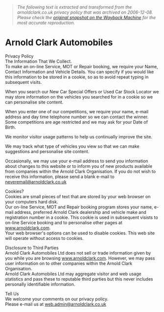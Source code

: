 > *The following text is extracted and transformed from the arnoldclark.co.uk privacy policy that was archived on 2006-12-08. Please check the [original snapshot on the Wayback Machine](https://web.archive.org/web/20061208032930id_/http%3A//www.arnoldclark.co.uk/Privacy.aspx) for the most accurate reproduction.*

# Arnold Clark Automobiles

Privacy Policy   
The Information That We Collect.   
To make an on-line Service, MOT or Repair booking, we require your Name, Contact Information and Vehicle Details. You can specify if you would like this information to be stored in a cookie, so as to avoid repeat typing in subsequent visits.

  
When you search our New Car Special Offers or Used Car Stock Locator we may store information on the vehicles you searched for in a cookie so we can personalise site content.

  
When you enter one of our competitions, we require your name, e-mail address and day time telephone number so we can contact the winner. Some competitions are age restricted and we may ask for your Date of Birth.

  
We monitor visitor usage patterns to help us continually improve the site.

  
We may track what type of vehicles you view so that we can make suggestions and personalise site content.

Occasionally, we may use your e-mail address to send you information about changes to this website or to inform you of new products available from companies within the Arnold Clark Organisation. If you do not wish to receive this information, please send a blank e-mail to [ neveremail@arnoldclark.co.uk](mailto:neveremail@arnoldclark.co.uk)

Cookies?   
Cookies are small pieces of text that are stored by your web browser on your computers hard disk.   
Our on-line Service, MOT and Repair booking program stores your name, e-mail address, preferred Arnold Clark dealership and vehicle make and registration number in a cookie. This cookie is used in subsequent visists to on-line Service booking and to personalise other pages at www.arnoldclark.com.   
Your web browser's options can be used to disable cookies. This web site will operate without access to cookies. 

Disclosure to Third Parties   
Arnold Clark Automobiles Ltd does not sell or trade information given by you while you are browsing www.arnoldclark.com. However, we may pass user information on to other companies within the Arnold Clark Organisation.   
Arnold Clark Automobiles Ltd may aggregate visitor and web usage statistics and pass these to reputable third parties but this never includes personally identifiable information. 

Tell Us   
We welcome your comments on our privacy policy.  
Please e-mail us at [web.admin@arnoldclark.co.uk](mailto:web.admin@arnoldclark.co.uk)

